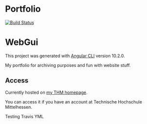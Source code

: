 # Portfolio
[![Build Status](https://travis-ci.com/kimiannalena/portfolio.svg?branch=prod)](https://travis-ci.com/kimiannalena/portfolio)

# WebGui

This project was generated with [Angular CLI](https://github.com/angular/angular-cli) version 10.2.0.

My portfolio for archiving purposes and fun with website stuff.

## Access
Currently hosted on [my THM homepage](https://homepages.thm.de/~kamn70). 

You can access it if you have an account at Technische Hochschule Mittelhessen.
 
Testing Travis YML

